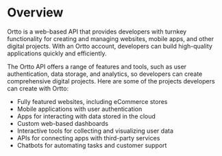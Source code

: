 # Overview

Ortto is a web-based API that provides developers with turnkey functionality for creating and managing websites, mobile apps, and other digital projects. With an Ortto account, developers can build high-quality applications quickly and efficiently.

The Ortto API offers a range of features and tools, such as user authentication, data storage, and analytics, so developers can create comprehensive digital projects. Here are some of the projects developers can create with Ortto:

- Fully featured websites, including eCommerce stores
- Mobile applications with user authentication
- Apps for interacting with data stored in the cloud
- Custom web-based dashboards
- Interactive tools for collecting and visualizing user data
- APIs for connecting apps with third-party services
- Chatbots for automating tasks and customer support
